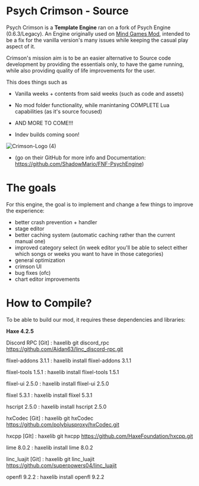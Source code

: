 # Psych Crimson - Source
Psych Crimson is a **Template Engine** ran on a fork of Psych Engine (0.6.3/Legacy). An Engine originally used on [Mind Games Mod](https://gamebanana.com/mods/301107), intended to be a fix for the vanilla version's many issues while keeping the casual play aspect of it. 

Crimson's mission aim is to be an easier alternative to Source code development by providing the essentials only, to have the game running, while also providing quality of life improvements for the user.

This does things such as
- Vanilla weeks + contents from said weeks (such as code and assets)
- No mod folder functionality, while manintaning COMPLETE Lua capabilities (as it's source focused)
- AND MORE TO COME!!!

- Indev builds coming soon!

![Crimson-Logo (4)](https://github.com/Fazzoc/PsychCrimson/assets/87571200/bd341f11-1921-4d2f-ad8f-b939265b8103)

* (go on their GitHub for more info and Documentation: https://github.com/ShadowMario/FNF-PsychEngine)

# The goals
For this engine, the goal is to implement and change a few things to improve the experience:

- better crash prevention + handler
- stage editor
- better caching system (automatic caching rather than the current manual one)
- improved category select (in week editor you'll be able to select either which songs or weeks you want to have in those categories) 
- general optimization
- crimson UI
- bug fixes (ofc) 
- chart editor improvements 

# How to Compile?

To be able to build our mod, it requires these dependencies and libraries:

**Haxe 4.2.5**

Discord RPC [Git] : haxelib git discord_rpc https://github.com/Aidan63/linc_discord-rpc.git

flixel-addons 3.1.1 : haxelib install flixel-addons 3.1.1

flixel-tools 1.5.1 : haxelib install flixel-tools 1.5.1

flixel-ui 2.5.0 : haxelib install flixel-ui 2.5.0

flixel 5.3.1 : haxelib install flixel 5.3.1

hscript 2.5.0 : haxelib install hscript 2.5.0

hxCodec [Git] : haxelib git hxCodec https://github.com/polybiusproxy/hxCodec.git

hxcpp [GIt] : haxelib git hxcpp https://github.com/HaxeFoundation/hxcpp.git

lime 8.0.2 : haxelib install lime 8.0.2

linc_luajit [Git] : haxelib git linc_luajit https://github.com/superpowers04/linc_luajit

openfl 9.2.2 : haxelib install openfl 9.2.2

